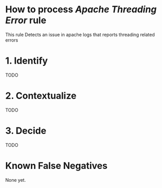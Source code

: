 # How to process *Apache Threading Error* rule
This rule Detects an issue in apache logs that reports threading related errors

# 1. Identify
TODO

# 2. Contextualize
TODO

# 3. Decide
TODO

# Known False Negatives
None yet.
